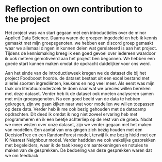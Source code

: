 # Reflection on own contribution to the project

Het project was van start gegaan met een introductieles over de minor Applied Data Science. Daarna waren de groepen ingedeeld en heb ik kennis gemaakt met mijn groepsgenoten. we hebben een discord groep gemaakt waar we allemaal dingen in kunnen delen wat gerelateerd is aan het project. Tijdens de kennismaking kreeg ik een goed gevoel over iedereen waardoor ik ook meteen gemotiveerd aan het project ben begonnen. We hebben een goede start kunnen maken omdat de opdracht duidelijker voor ons werd.

Aan het einde van de introductieweek kregen we de dataset die bij het project Foodboost hoorde. de dataset bestaat uit een excel bestand met allerlei soorten ingrediënten, keukens en nog veel meer. Als eerst was mijn taak om literatuuronderzoek te doen naar wat we precies willen bereiken met deze dataset. Verder heb ik de dataset ook moeten analyseren samen met mijn groepsgenoten. Na een goed beeld van de data te hebben gekregen, zijn we gaan kijken naar wat voor modellen we willen toepassen op deze data. Verder heb ik me ook bezig gehouden met de datacamp opdrachten. Dit deed ik omdat ik nog niet zoveel ervaring heb met programmeren en ik een beetje achterliep op de rest van de groep. Nadat we meer wisten over onze dataset, zijn we verder gegaan met het maken van modellen. Een aantal van ons gingen zich bezig houden met een DecisionTree en een RandomForest model, terwijl ik me bezig hield met een K-Nearest Neighbour model. Verder haddden we ook wekelijke gesprekken met begeleiders, waar ik de taak kreeg om aantekeningen en notules te maken van de gesprekken. De bedoeling van deze gesprekken waren dat we om feedback  
